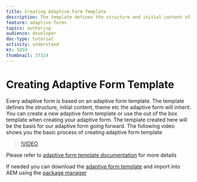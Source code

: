```yaml
---
title: Creating Adaptive Form Template
description: The template defines the structure and initial content of the Adaptive Form.
feature: adaptive-forms
topics: authoring
audience: developer
doc-type: tutorial
activity: understand
kt: 5859
thumbnail: 37324
---
```


# Creating Adaptive Form Template

Every adaptive form is based on an adaptive form template. The template defines the structure, initial content, theme etc the adaptive form will inherit. You can create a new adaptive form template or use the out of the box template when creating your adaptive form.
The template created here will be the basis for our adaptive form going forward.
The following video shows you the basic process of creating adaptive form template

>[!VIDEO](https://video.tv.adobe.com/v/37324/quality=9)

Please refer to [adaptive form template documentation](https://docs.adobe.com/content/help/en/experience-manager-65/forms/adaptive-forms-advanced-authoring/template-editor.html) for more details  

If needed you can download the [adaptive form template](assets/peak-application-template.zip) and import into AEM using the [package manager](http://localhost:4502/crx/packmgr/index.jsp)




